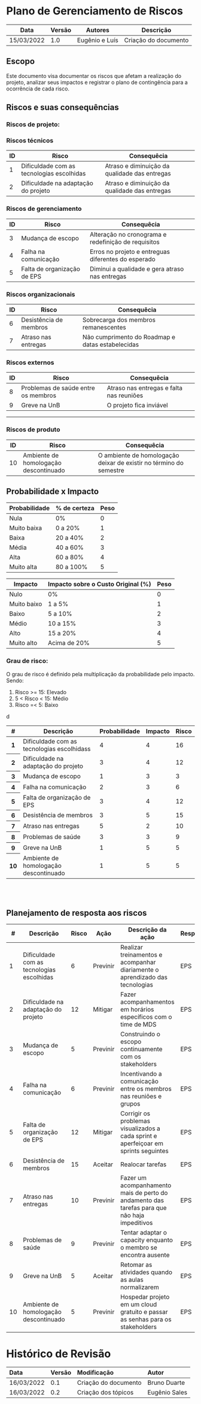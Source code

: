 # Plano de Gerenciamento de Riscos
| Data | Versão | Autores | Descrição |
|--|--|--|--|
| 15/03/2022 | 1.0 | Eugênio e Luís | Criação do documento |

## Escopo
Este documento visa documentar os riscos que afetam a realização do projeto, analizar seus impactos e registrar o plano de contingência para a ocorrência de cada risco.

## Riscos e suas consequências

### Riscos de projeto:

### Riscos técnicos
| ID | Risco | Consequêcia |
|--|--|--|
| 1 | Dificuldade com as tecnologias escolhidas | Atraso e diminuição da qualidade das entregas  |
| 2 | Dificuldade na adaptação do projeto | Atraso e diminuição da qualidade das entregas  |

### Riscos de gerenciamento
| ID | Risco | Consequêcia |
|--|--|--|
| 3 | Mudança de escopo | Alteração no cronograma e redefinição de requisitos |
| 4 | Falha na comunicação | Erros no projeto e entreguas diferentes do esperado |
| 5 | Falta de organização de EPS | Diminui a qualidade e gera atraso nas entregas |

### Riscos organizacionais
| ID | Risco | Consequêcia |
|--|--|--|
| 6 | Desistência de membros | Sobrecarga dos membros remanescentes |
| 7 | Atraso nas entregas | Não cumprimento do Roadmap e datas estabelecidas |

### Riscos externos
| ID | Risco | Consequêcia |
|--|--|--|
| 8 | Problemas de saúde entre os membros  | Atraso nas entregas e falta nas reuniões |
| 9 | Greve na UnB | O projeto fica inviável

<hr>

### Riscos de produto
| ID | Risco | Consequêcia |
|--|--|--|
| 10 | Ambiente de homologação descontinuado | O ambiente de homologação deixar de existir no término do semestre |


## Probabilidade x Impacto

| Probabilidade | % de certeza | Peso |
|--|--|--|
| Nula | 0% | 0 |
| Muito baixa | 0 a 20% | 1 |
| Baixa | 20 a 40% | 2 |
| Média | 40 a 60% | 3 |
| Alta | 60 a 80% | 4 |
| Muito alta | 80 a 100% | 5 |

| Impacto | Impacto sobre o Custo Original (%) | Peso |
|--|--|--|
| Nulo | 0% | 0 |
| Muito baixo | 1 a 5% | 1 |
| Baixo | 5 a 10% | 2 |
| Médio | 10 a 15% | 3 |
| Alto | 15 a 20% | 4 |
| Muito alto | Acima de 20% | 5 |

### Grau de risco:

O grau de risco é definido pela multiplicação da probabilidade pelo impacto. Sendo:

1. Risco >= 15: Elevado
2. 5 < Risco < 15: Médio
3. Risco =< 5: Baixo

<table class="table table-hover">
    <thead>
        <tr>
            <th scope="col">#</th>
            <th scope="col">Descrição</th>
            <th scope="col">Probabilidade</th>
            <th scope="col">Impacto</th>
            <th scope="col">Risco</th>
        </tr>
    </thead>
    <tbody>
        <tr class="table-danger">
            <th scope="row">1</th>
            <td>Dificuldade com as tecnologias escolhidass</td>
            <td> 4 </td>
            <td> 4 </td>
            <td> 16 </td>
        </tr>
        <tr class="table-warning">
            <th scope="row">2</th>
            <td>Dificuldade na adaptação do projeto</td>
            <td> 3 </td>
            <td> 4 </td>
            <td> 12 </td>
        </tr>
        <tr class="table-info">
            <th scope="row">3</th>
            <td>Mudança de escopo</td>
            <td> 1 </td>
            <td> 3 </td>
            <td> 3 </td>
        </tr>
        <tr class="table-warning">
            <th scope="row">4</th>
            <td>Falha na comunicação</td>
            <td> 2 </td>
            <td> 3 </td>
            <td> 6 </td>
        </tr>
        <tr class="table-warning">
            <th scope="row">5</th>
            <td>Falta de organização de EPS</td>
            <td> 3 </td>
            <td> 4 </td>
            <td> 12 </td>
        </tr>
        <tr class="table-danger">
            <th scope="row">6</th>
            <td>Desistência de membros</td>
            <td> 3 </td>
            <td> 5 </td>
            <td> 15 </td>
        </tr>
        <tr class="table-warning">
            <th scope="row">7</th>
            <td>Atraso nas entregas</td>
            <td> 5 </td>
            <td> 2 </td>
            <td> 10 </td>
        </tr>
        <tr class="table-warning">
            <th scope="row">8</th>
            <td>Problemas de saúde</td>
            <td> 3 </td>
            <td> 3 </td>
            <td> 9 </td>
        </tr>
        <tr class="table-info">
            <th scope="row">9</th>
            <td>Greve na UnB</td>
            <td> 1 </td>
            <td> 5 </td>d
            <td> 5 </td>
        </tr>
        <tr class="table-info">
            <th scope="row">10</th>
            <td>Ambiente de homologação descontinuado</td>
            <td> 1 </td>
            <td> 5 </td>
            <td> 5 </td>
        </tr>
    </tbody>
</table>
<br>
<br>

## Planejamento de resposta aos riscos

| # | Descrição | Risco | Ação | Descrição da ação | Responsável |
| -- | -- | -- | -- | -- | -- |
| 1 | Dificuldade com as tecnologias escolhidas | 6 | Previnir | Realizar treinamentos e acompanhar diariamente o aprendizado das tecnologias | EPS |
| 2 | Dificuldade na adaptação do projeto | 12 | Mitigar | Fazer acompanhamentos em horários específicos com o time de MDS | EPS |
| 3 | Mudança de escopo | 5 | Previnir | Construindo o escopo continuamente com os stakeholders | EPS |
| 4 | Falha na comunicação | 6 | Previnir | Incentivando a comunicação entre os membros nas reuniões e grupos | EPS |
| 5 | Falta de organização de EPS | 12 | Mitigar | Corrigir os problemas visualizados a cada sprint e aperfeiçoar em sprints seguintes | EPS |
| 6 | Desistência de membros | 15 | Aceitar | Realocar tarefas | EPS |
| 7 | Atraso nas entregas | 10 | Previnir | Fazer um acompanhamento mais de perto do andamento das tarefas para que não haja impeditivos | EPS | 
| 8 | Problemas de saúde | 9 | Previnir | Tentar adaptar o capacity enquanto o membro se encontra ausente | EPS |
| 9 | Greve na UnB | 5 | Aceitar | Retomar as atividades quando as aulas normalizarem | EPS |
| 10 | Ambiente de homologação descontinuado | 5 | Previnir | Hospedar projeto em um cloud gratuito e passar as senhas para os stakeholders | EPS |


# Histórico de Revisão

| Data | Versão | Modificação | Autor |
| :-- | :-- | :-- | :-- |
| 16/03/2022 | 0.1 | Criação do documento| Bruno Duarte |
| 16/03/2022 | 0.2 | Criação dos tópicos| Eugênio Sales |